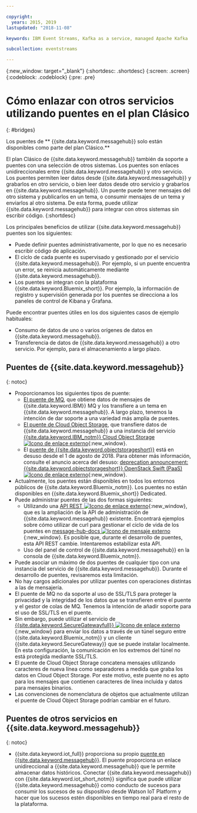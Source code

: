 ```yaml
---

copyright:
  years: 2015, 2019
lastupdated: "2018-11-08"

keywords: IBM Event Streams, Kafka as a service, managed Apache Kafka

subcollection: eventstreams

---
```


{:new_window: target="_blank"}
{:shortdesc: .shortdesc}
{:screen: .screen}
{:codeblock: .codeblock}
{:pre: .pre}

# Cómo enlazar con otros servicios utilizando puentes en el plan Clásico 
{: #bridges}

Los puentes de ** {{site.data.keyword.messagehub}} solo están disponibles como parte del plan Clásico.**
<br/>

El plan Clásico de {{site.data.keyword.messagehub}} también da soporte a puentes con una selección de otros sistemas. Los puentes son enlaces unidireccionales entre {{site.data.keyword.messagehub}} y otro servicio. Los puentes permiten leer datos desde {{site.data.keyword.messagehub}} y grabarlos en otro servicio, o bien leer datos desde otro servicio y grabarlos en {{site.data.keyword.messagehub}}. Un puente puede tener mensajes del otro sistema y publicarlos en un tema, o consumir mensajes de un tema y enviarlos al otro sistema. De esta forma, puede utilizar {{site.data.keyword.messagehub}} para integrar con otros sistemas sin escribir código.
{:shortdesc}

Los principales beneficios de utilizar {{site.data.keyword.messagehub}} puentes son los siguientes:  

* Puede definir puentes administrativamente, por lo que no es necesario escribir código de aplicación.
* El ciclo de cada puente es supervisado y gestionado por el servicio {{site.data.keyword.messagehub}}. Por ejemplo, si un puente encuentra un error, se reinicia automáticamente mediante {{site.data.keyword.messagehub}}.
* Los puentes se integran con la plataforma {{site.data.keyword.Bluemix_short}}. Por ejemplo, la información de registro y supervisión generada por los puentes se direcciona a los paneles de control de Kibana y Grafana.

Puede encontrar puentes útiles en los dos siguientes casos de ejemplo habituales:

* Consumo de datos de uno o varios orígenes de datos en {{site.data.keyword.messagehub}}.
* Transferencia de datos de {{site.data.keyword.messagehub}} a otro servicio. Por ejemplo, para el almacenamiento a largo plazo.

## Puentes de {{site.data.keyword.messagehub}}
{: notoc}

* Proporcionamos los siguientes tipos de puente: 
  - [El puente de MQ](/docs/services/EventStreams?topic=eventstreams-mq_bridge), que obtiene datos de mensajes de {{site.data.keyword.IBM}} MQ y los transfiere a un tema en {{site.data.keyword.messagehub}}. A largo plazo, tenemos la intención de dar soporte a una variedad más amplia de puentes.
  - [El puente de Cloud Object Storage](/docs/services/EventStreams?topic=eventstreams-cloud_object_storage_bridge), que transfiere datos de {{site.data.keyword.messagehub}} a una instancia del servicio [{{site.data.keyword.IBM_notm}} Cloud Object Storage ![Icono de enlace externo](../../icons/launch-glyph.svg "Icono de enlace externo")](docs/services/cloud-object-storage?topic=cloud-object-storage-about#about){:new_window}. 
  - El [puente de {{site.data.keyword.objectstorageshort}}](/docs/services/EventStreams?topic=eventstreams-object_storage_bridge) está en desuso desde el 1 de agosto de 2018. Para obtener más información, consulte el anuncio acerca del desuso: [deprecation announcement: {{site.data.keyword.objectstorageshort}} OpenStack Swift (PaaS) ![Icono de enlace externo](../../icons/launch-glyph.svg "Icono de enlace externo")](https://www.ibm.com/blogs/bluemix/2018/05/end-marketing-object-storage-openstack-swift-paas/){:new_window}.
* Actualmente, los puentes están disponibles en todos los entornos públicos de {{site.data.keyword.Bluemix_notm}}. Los puentes no están disponibles en {{site.data.keyword.Bluemix_short}} Dedicated.
* Puede administrar puentes de las dos formas siguientes:
  - Utilizando una [API REST ![Icono de enlace externo](../../icons/launch-glyph.svg "Icono de enlace externo")](https://github.com/ibm-messaging/event-streams-docs){:new_window}, que es la ampliación de la API de administración de {{site.data.keyword.messagehub}} existente. Encontrará ejemplos sobre cómo utilizar de curl para gestionar el ciclo de vida de los puentes en [message-hub-docs ![Icono de mensaje externo](../../icons/launch-glyph.svg "Icono de mensaje externo")](https://github.com/ibm-messaging/event-streams-docs){:new_window}. Es posible que, durante el desarrollo de puentes, esta API REST cambie. Intentaremos estabilizar esta API.
  - Uso del panel de control de {{site.data.keyword.messagehub}} en la consola de {{site.data.keyword.Bluemix_notm}}.
* Puede asociar un máximo de dos puentes de cualquier tipo con una instancia del servicio de {{site.data.keyword.messagehub}}. Durante el desarrollo de puentes, revisaremos esta limitación.
* No hay cargos adicionales por utilizar puentes con operaciones distintas a las de mensajería.
* El puente de MQ no da soporte al uso de SSL/TLS para proteger la privacidad y la integridad de los datos que se transfieren entre el puente y el gestor de colas de MQ. Tenemos la intención de añadir soporte para el uso de SSL/TLS en el puente. 
* Sin embargo, puede utilizar el servicio de [{{site.data.keyword.SecureGatewayfull}} ![Icono de enlace externo](../../icons/launch-glyph.svg "Icono de enlace externo")](/docs/services/SecureGateway?topic=securegateway-getting-started-with-sg#getting-started-with-sg){:new_window} para enviar los datos a través de un túnel seguro entre {{site.data.keyword.Bluemix_notm}} y un cliente {{site.data.keyword.SecureGateway}} que se puede instalar localmente. En esta configuración, la comunicación en los extremos del túnel no está protegida mediante SSL/TLS.
* El puente de Cloud Object Storage concatena mensajes utilizando caracteres de nueva línea como separadores a medida que graba los datos en Cloud Object Storage. Por este motivo, este puente no es apto para los mensajes que contienen caracteres de línea incluida y datos para mensajes binarios.
* Las convenciones de nomenclatura de objetos que actualmente utilizan el puente de Cloud Object Storage podrían cambiar en el futuro.

## Puentes de otros servicios en {{site.data.keyword.messagehub}}
{: notoc}

* {{site.data.keyword.iot_full}} proporciona su propio [puente en {{site.data.keyword.messagehub}}](/docs/services/EventStreams?topic=eventstreams-consuming_messages). El puente proporciona un enlace unidireccional a {{site.data.keyword.messagehub}} que le permite almacenar datos históricos. Conectar {{site.data.keyword.messagehub}} con {{site.data.keyword.iot_short_notm}} significa que puede utilizar {{site.data.keyword.messagehub}} como conducto de sucesos para consumir los sucesos de su dispositivo desde Watson IoT Platform y hacer que los sucesos estén disponibles en tiempo real para el resto de la plataforma. 


